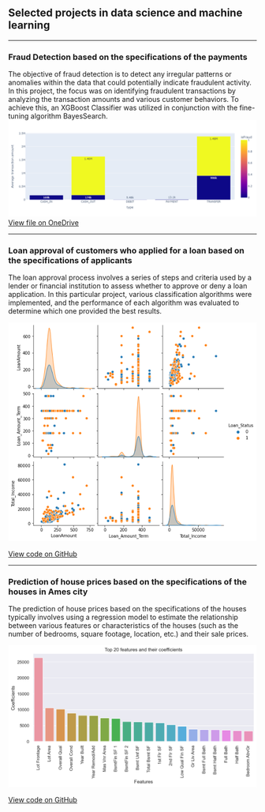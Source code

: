 ## Selected projects in data science and machine learning

---

### Fraud Detection based on the specifications of the payments 

The objective of fraud detection is to detect any irregular patterns or anomalies within the data that could potentially indicate fraudulent activity. In this project, the focus was on identifying fraudulent transactions by analyzing the transaction amounts and various customer behaviors. To achieve this, an XGBoost Classifier was utilized in conjunction with the fine-tuning algorithm BayesSearch.
<img src="images/Fraud_detection.png?raw=true"/>
<a href="https://my.shell.com/:f:/g/personal/emil_javadli_shell_com/EvAGtqTmjWlMt8ilWxhbOEIBc1U6yiiv1KL8JRMmMn5SuQ?e=mzSxX8">View file on OneDrive</a> 

---
### Loan approval of customers who applied for a loan based on the specifications of applicants 

The loan approval process involves a series of steps and criteria used by a lender or financial institution to assess whether to approve or deny a loan application. In this particular project, various classification algorithms were implemented, and the performance of each algorithm was evaluated to determine which one provided the best results.

<img src="images/Loan_approval.png?raw=true"/>

<a href="https://github.com/EmilJavadli/EmilJavadli.github.io/tree/master/Loan%20approval">View code on GitHub</a> 

---

### Prediction of house prices based on the specifications of the houses in Ames city 

The prediction of house prices based on the specifications of the houses typically involves using a regression model to estimate the relationship between various features or characteristics of the houses (such as the number of bedrooms, square footage, location, etc.) and their sale prices.

<img src="images/House_prices.png?raw=true"/>

<a href="https://github.com/EmilJavadli/EmilJavadli.github.io/tree/master/Housing">View code on GitHub</a> 






<!-- Remove above link if you don't want to attibute -->
